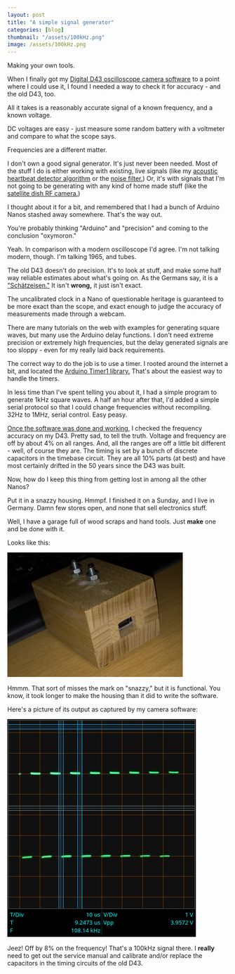 ```yaml
---
layout: post
title: "A simple signal generator"
categories: [blog]
thumbnail: "/assets/100kHz.png"
image: /assets/100kHz.png
--- 
```


Making your own tools.

When I finally got my [Digital D43 oscilloscope camera software](https://github.com/JosephEoff/D43) to a point where I could use it, I found I needed a way to check it for accuracy - and the old D43, too.

All it takes is a reasonably accurate signal of a known frequency, and a known voltage.

DC voltages are easy - just measure some random battery with a voltmeter and compare to what the scope says.

Frequencies are a different matter.

I don't own a good signal generator.  It's just never been needed.  Most of the stuff I do is either working with existing, live signals (like my [acoustic heartbeat detector algorithm](https://github.com/JosephEoff/HeartbeatDetector) or the [noise filter.](https://github.com/JosephEoff/PureData_NoiseFilter))  Or, it's with signals that I'm not going to be generating with any kind of home made stuff (like the [satellite dish RF camera.](https://github.com/JosephEoff/Grote))

I thought about it for a bit, and remembered that I had a bunch of Arduino Nanos stashed away somewhere.  That's the way out.

You're probably thinking "Arduino" and "precision" and coming to the conclusion "oxymoron."

Yeah.  In comparison with a modern oscilloscope I'd agree.  I'm not talking modern, though.  I'm talking 1965, and tubes.

The old D43 doesn't do precision.  It's to look at stuff, and make some half way reliable estimates about what's going on.  As the Germans say, it is a ["Schätzeisen."](https://www.reddit.com/r/German/comments/59jxv1/word_of_the_day_sch%C3%A4tzeisen/)  It isn't **wrong,** it just isn't exact.

The uncalibrated clock in a Nano of questionable heritage is guaranteed to be more exact than the scope, and exact enough to judge the accuracy of measurements made through a webcam.

There are many tutorials on the web with examples for generating square waves, but many use the Arduino delay functions.  I don't need extreme precision or extremely high frequencies, but the delay generated signals are too sloppy - even for my really laid back requirements.

The correct way to do the job is to use a timer.  I rooted around the internet a bit, and located the [Arduino Timer1 library.](https://www.arduinolibraries.info/libraries/timer-one)  That's about the easiest way to handle the timers.

In less time than I've spent telling you about it, I had a simple program to generate 1kHz square waves.  A half an hour after that, I'd added a simple serial protocol so that I could change frequencies without recompiling.  32Hz to 1MHz, serial control.  Easy peasy.

[Once the software was done and working,](https://github.com/JosephEoff/SimpleSignalGenerator) I checked the frequency accuracy on my D43.  Pretty sad, to tell the truth.  Voltage and frequency are off by about 4% on all ranges.  And, all the ranges are off a little bit different - well, of course they are.  The timing is set by a bunch of discrete capacitors in the timebase circuit.  They are all 10% parts (at best) and have most certainly drifted in the 50 years since the D43 was built.

Now, how do I keep this thing from getting lost in among all the other Nanos?

Put it in a snazzy housing.  Hmmpf.  I finished it on a Sunday, and I live in Germany.  Damn few stores open, and none that sell electronics stuff.

Well, I have a garage full of wood scraps and hand tools.  Just **make** one and be done with it.

Looks like this:

![Image of the signalgenerator.](/assets/signalgenerator.jpg)

Hmmm.  That sort of misses the mark on "snazzy," but it is functional.  You know, it took longer to make the housing than it did to write the software.

Here's a picture of its output as captured by my camera software:

![Image of the signalgenerator.](/assets/100kHz.png)

Jeez!  Off by 8% on the frequency!  That's a 100kHz signal there.  I **really** need to get out the service manual and calibrate and/or replace the capacitors in the timing circuits of the old D43.
